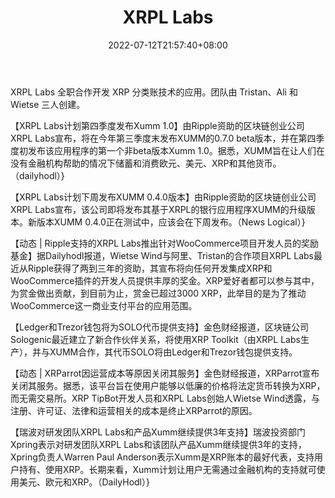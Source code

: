 ﻿---
weight: 
title: "XRPL Labs"
description: "XRPL Labs 全职合作开发 XRP 分类账技术的应用"
date: 2022-07-12T21:57:40+08:00
lastmod: 2022-07-12T16:45:40+08:00
draft: false
authors: ["yangsi"]
featuredImage: "xrpl-labs.jpg"
link: "https://xrpl-labs.com/  https://xumm.app/   https://www.jdfi.com/ok1759.html"
tags: ["研究机构","XRPL Labs"]
categories: ["navigation"]
navigation: ["研究机构"]
lightgallery: true
toc: true
pinned: false
recommend: false
recommend1: false
---
XRPL Labs 全职合作开发 XRP 分类账技术的应用。团队由 Tristan、Ali 和 Wietse 三人创建。

【XRPL Labs计划第四季度发布Xumm 1.0】由Ripple资助的区块链创业公司XRPL Labs宣布，将在今年第三季度末发布XUMM的0.7.0 beta版本，并在第四季度初发布该应用程序的第一个非beta版本Xumm 1.0。据悉，XUMM旨在让人们在没有金融机构帮助的情况下储蓄和消费欧元、美元、XRP和其他货币。（dailyhodl）}

【XRPL Labs计划下周发布XUMM 0.4.0版本】由Ripple资助的区块链创业公司XRPL Labs宣布，该公司即将发布其基于XRPL的银行应用程序XUMM的升级版本。新版本XUMM 0.4.0正在测试中，应该会在下周发布。（News Logical）}

【动态 | Ripple支持的XRPL Labs推出针对WooCommerce项目开发人员的奖励基金】据Dailyhodl报道，Wietse Wind与阿里、Tristan的合作项目XRPL Labs最近从Ripple获得了两到三年的资助，其宣布将向任何开发集成XRP和WooCommerce插件的开发人员提供丰厚的奖金。XRP爱好者都可以参与其中，为赏金做出贡献，到目前为止，赏金已超过3000 XRP，此举目的是为了推动WooCommerce这一商业支付平台的应用范围。

【Ledger和Trezor钱包将为SOLO代币提供支持】金色财经报道，区块链公司Sologenic最近建立了新合作伙伴关系，将使用XRP Toolkit（由XRPL Labs生产），并与XUMM合作，其代币SOLO将由Ledger和Trezor钱包提供支持。

【动态 | XRParrot因运营成本等原因关闭其服务】金色财经报道，XRParrot宣布关闭其服务。据悉，该平台旨在使用户能够以低廉的价格将法定货币转换为XRP，而无需交易所。XRP TipBot开发人员和XRPL Labs创始人Wietse Wind透露，与注册、许可证、法律和运营相关的成本是终止XRParrot的原因。

【瑞波对研发团队XRPL Labs和产品Xumm继续提供3年支持】瑞波投资部门Xpring表示对研发团队XRPL Labs和该团队产品Xumm继续提供3年的支持，Xpring负责人Warren Paul Anderson表示Xumm是XRP账本的最好代表，支持用户持有、使用XRP。长期来看，Xumm计划让用户无需通过金融机构的支持就可使用美元、欧元和XRP。（DailyHodl）}